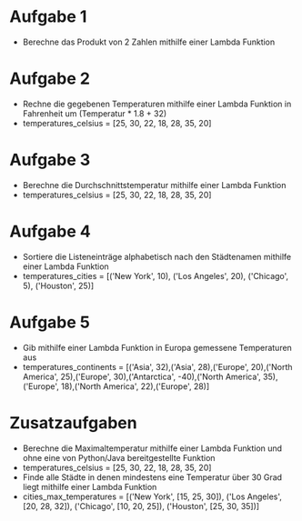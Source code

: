 # Aufgabe 1
- Berechne das Produkt von 2 Zahlen mithilfe einer Lambda Funktion

# Aufgabe 2
- Rechne die gegebenen Temperaturen mithilfe einer Lambda Funktion in Fahrenheit um (Temperatur * 1.8 + 32)
- temperatures_celsius = [25, 30, 22, 18, 28, 35, 20]

# Aufgabe 3
- Berechne die Durchschnittstemperatur mithilfe einer Lambda Funktion
- temperatures_celsius = [25, 30, 22, 18, 28, 35, 20]

# Aufgabe 4
- Sortiere die Listeneinträge alphabetisch nach den Städtenamen mithilfe einer Lambda Funktion
- temperatures_cities = [('New York', 10), ('Los Angeles', 20), ('Chicago', 5), ('Houston', 25)]

# Aufgabe 5
- Gib mithilfe einer Lambda Funktion in Europa gemessene Temperaturen aus
- temperatures_continents = [('Asia', 32),('Asia', 28),('Europe', 20),('North America', 25),('Europe', 30),('Antarctica', -40),('North America', 35),('Europe', 18),('North America', 22),('Europe', 28)]

# Zusatzaufgaben
- Berechne die Maximaltemperatur mithilfe einer Lambda Funktion und ohne eine von Python/Java bereitgestellte Funktion
- temperatures_celsius = [25, 30, 22, 18, 28, 35, 20]
- Finde alle Städte in denen mindestens eine Temperatur über 30 Grad liegt mithilfe einer Lambda Funktion
- cities_max_temperatures = [('New York', [15, 25, 30]), ('Los Angeles', [20, 28, 32]), ('Chicago', [10, 20, 25]), ('Houston', [25, 30, 35])]